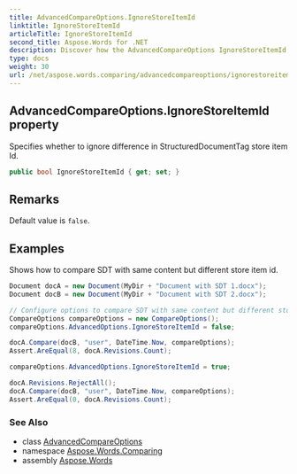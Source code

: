 ```yaml
---
title: AdvancedCompareOptions.IgnoreStoreItemId
linktitle: IgnoreStoreItemId
articleTitle: IgnoreStoreItemId
second_title: Aspose.Words for .NET
description: Discover how the AdvancedCompareOptions IgnoreStoreItemId property enhances document comparison by ignoring StructuredDocumentTag ID differences for improved accuracy.
type: docs
weight: 30
url: /net/aspose.words.comparing/advancedcompareoptions/ignorestoreitemid/
---
```

## AdvancedCompareOptions.IgnoreStoreItemId property

Specifies whether to ignore difference in StructuredDocumentTag store item Id.

```csharp
public bool IgnoreStoreItemId { get; set; }
```

## Remarks

Default value is `false`.

## Examples

Shows how to compare SDT with same content but different store item id.

```csharp
Document docA = new Document(MyDir + "Document with SDT 1.docx");
Document docB = new Document(MyDir + "Document with SDT 2.docx");

// Configure options to compare SDT with same content but different store item id.
CompareOptions compareOptions = new CompareOptions();
compareOptions.AdvancedOptions.IgnoreStoreItemId = false;

docA.Compare(docB, "user", DateTime.Now, compareOptions);
Assert.AreEqual(8, docA.Revisions.Count);

compareOptions.AdvancedOptions.IgnoreStoreItemId = true;

docA.Revisions.RejectAll();
docA.Compare(docB, "user", DateTime.Now, compareOptions);
Assert.AreEqual(0, docA.Revisions.Count);
```

### See Also

* class [AdvancedCompareOptions](../)
* namespace [Aspose.Words.Comparing](../../../aspose.words.comparing/)
* assembly [Aspose.Words](../../../)

